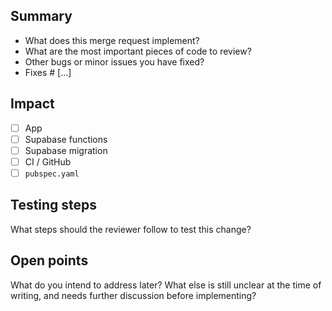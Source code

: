 ## Summary

- What does this merge request implement?
- What are the most important pieces of code to review?
- Other bugs or minor issues you have fixed?
- Fixes # [...]

## Impact

- [ ] App
- [ ] Supabase functions
- [ ] Supabase migration
- [ ] CI / GitHub
- [ ] `pubspec.yaml`

## Testing steps

What steps should the reviewer follow to test this change?

## Open points

What do you intend to address later?
What else is still unclear at the time of writing,
and needs further discussion before implementing?
